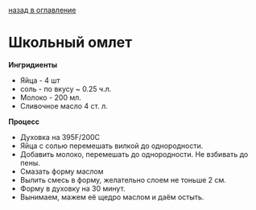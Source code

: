 [назад в оглавление](../README.md)
# Школьный омлет

**Ингридиенты**
* Яйца - 4 шт
* соль - по вкусу ~ 0.25 ч.л.
* Молоко - 200 мл.
* Сливочное масло 4 ст. л.

**Процесс**
* Духовка на 395F/200C
* Яйца с солью перемешать вилкой до однородности.
* Добавить молоко, перемешать до однородности. Не взбивать до пены.
* Смазать форму маслом
* Вылить смесь в форму, желательно слоем не тоньше 2 см.
* Форму в духовку на 30 минут.
* Вынимаем, мажем её щедро маслом и даём остыть.
